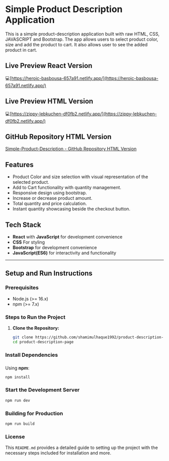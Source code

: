 # Simple Product Description Application

This is a simple product-description application built with raw HTML, CSS, JAVASCRIPT and Bootstrap. The app allows users to select product color, size and add the product to cart. It also allows user to see the added product in cart.

## Live Preview React Version

💻[https://heroic-basbousa-657a91.netlify.app/](https://heroic-basbousa-657a91.netlify.app/)

## Live Preview HTML Version

💻[https://zippy-lebkuchen-df0fb2.netlify.app/](https://zippy-lebkuchen-df0fb2.netlify.app/)

## GitHub Repository HTML Version

[Simple-Product-Description - GitHub Repository HTML Version](https://github.com/shamimulhaque1992/product-description-page/tree/main)

## Features

- Product Color and size selection with visual representation of the selected product.
- Add to Cart functionality with quantity management.
- Responsive design using bootstrap.
- Increase or decrease product amount.
- Total quantity and price calculation.
- Instant quantity showcasing beside the checkout button.

## Tech Stack

- **React** with **JavaScript** for development convenience
- **CSS** For styling
- **Bootstrap** for development convenience
- **JavaScript(ES6)** for interactivity and functionality

---

## Setup and Run Instructions

### Prerequisites

- Node.js (>= 16.x)
- npm (>= 7.x)

### Steps to Run the Project

1. **Clone the Repository:**
   ```bash
   git clone https://github.com/shamimulhaque1992/product-description-page.git
   cd product-description-page
   ```

### Install Dependencies

###

Using **npm**:

```bash
npm install

```

### Start the Development Server

```bash
npm run dev

```

### Building for Production

```bash
npm run build

```

### License

This `README.md` provides a detailed guide to setting up the project with the necessary steps included for installation and more.
